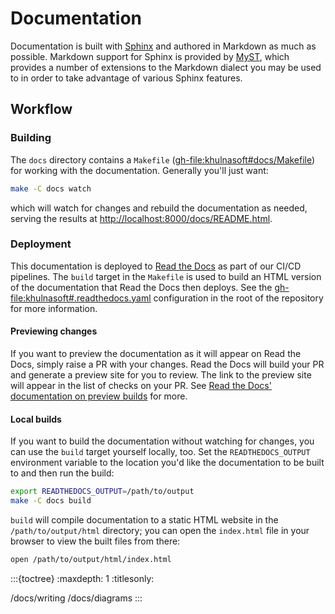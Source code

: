 # Documentation

Documentation is built with [Sphinx](https://www.sphinx-doc.org) and authored in
Markdown as much as possible. Markdown support for Sphinx is provided by
[MyST](https://myst-parser.readthedocs.io), which provides a number of
extensions to the Markdown dialect you may be used to in order to take advantage
of various Sphinx features.

## Workflow

### Building

The `docs` directory contains a `Makefile` (<gh-file:khulnasoft#docs/Makefile>) for
working with the documentation. Generally you'll just want:

```sh
make -C docs watch
```

which will watch for changes and rebuild the documentation as needed, serving
the results at <http://localhost:8000/docs/README.html>.

### Deployment

This documentation is deployed to [Read the Docs](https://readthedocs.org) as
part of our CI/CD pipelines. The `build` target in the `Makefile` is used to
build an HTML version of the documentation that Read the Docs then deploys. See
the <gh-file:khulnasoft#.readthedocs.yaml> configuration in the root of the
repository for more information.

#### Previewing changes

If you want to preview the documentation as it will appear on Read the Docs,
simply raise a PR with your changes. Read the Docs will build your PR and
generate a preview site for you to review. The link to the preview site will
appear in the list of checks on your PR. See [Read the Docs' documentation on
preview builds](https://docs.readthedocs.io/en/stable/pull-requests.html) for
more.

#### Local builds

If you want to build the documentation without watching for changes, you can use
the `build` target yourself locally, too. Set the `READTHEDOCS_OUTPUT`
environment variable to the location you'd like the documentation to be built to
and then run the build:

```sh
export READTHEDOCS_OUTPUT=/path/to/output
make -C docs build
```

`build` will compile documentation to a static HTML website in the
`/path/to/output/html` directory; you can open the `index.html` file in your
browser to view the built files from there:

```sh
open /path/to/output/html/index.html
```

:::{toctree}
:maxdepth: 1
:titlesonly:

/docs/writing
/docs/diagrams
:::
